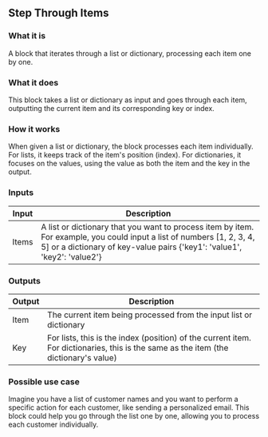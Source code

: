 ## Step Through Items

### What it is
A block that iterates through a list or dictionary, processing each item one by one.

### What it does
This block takes a list or dictionary as input and goes through each item, outputting the current item and its corresponding key or index.

### How it works
When given a list or dictionary, the block processes each item individually. For lists, it keeps track of the item's position (index). For dictionaries, it focuses on the values, using the value as both the item and the key in the output.

### Inputs
| Input | Description |
|-------|-------------|
| Items | A list or dictionary that you want to process item by item. For example, you could input a list of numbers [1, 2, 3, 4, 5] or a dictionary of key-value pairs {'key1': 'value1', 'key2': 'value2'} |

### Outputs
| Output | Description |
|--------|-------------|
| Item | The current item being processed from the input list or dictionary |
| Key | For lists, this is the index (position) of the current item. For dictionaries, this is the same as the item (the dictionary's value) |

### Possible use case
Imagine you have a list of customer names and you want to perform a specific action for each customer, like sending a personalized email. This block could help you go through the list one by one, allowing you to process each customer individually.